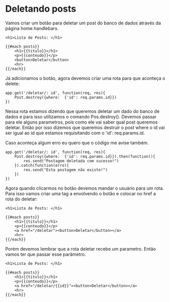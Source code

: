 # Deletando posts

Vamos criar um botão para deletar um post do banco de dados através da página home.handlebars.

    <h1>Lista de Posts: </h1>

    {{#each posts}}
        <h1>{{titulo}}</h1>
        <p>{{conteudo}}</p>
        <button>Deletar</button>
        <hr>
    {{/each}}

Já adicionamos o botão, agora devemos criar uma rota para que aconteça o delete:

    app.get('/deletar/: id', function(req, res){
        Post.destroy({where:  {'id': req.params.id}})
    })

Nessa rota estamos dizendo que queremos deletar um dado do banco de dados e para isso utilizamos o comando Pos.destroy(). Devemos passar para ele alguns parametros, pois como ele vai saber qual post queremos deletar. Então por isso dizemos que queremos destruir o post where o id vai ser igual ao id que estamos requisitando com o 'id': req.params.id.

Caso aconteça algum erro eu quero que o código me avise também.

    app.get('/deletar/: id', function(req, res){
        Post.destroy({where:  {'id': req.params.id}}).then(function(){
            res.send("Postagem deletada com sucesso!")
        }).catch(function(erro){
            res.send("Esta postagem não existe!")
        })
    })


Agora quando clicarmos no botão devemos mandar o usuário para um rota. Para isso vamos criar uma tag a envolvendo o botão e colocar no href a rota do deletar:

    <h1>Lista de Posts: </h1>

    {{#each posts}}
        <h1>{{titulo}}</h1>
        <p>{{conteudo}}</p>
        <a href="/deletar"><button>Deletar</button></a>
        <hr>
    {{/each}}

Porém devemos lembrar que a rota deletar recebe um parametro. Então vamos ter que passar esse parâmetro.

    <h1>Lista de Posts: </h1>

    {{#each posts}}
        <h1>{{titulo}}</h1>
        <p>{{conteudo}}</p>
        <a href="/deletar/{{id}}"><button>Deletar</button></a>
        <hr>
    {{/each}}


